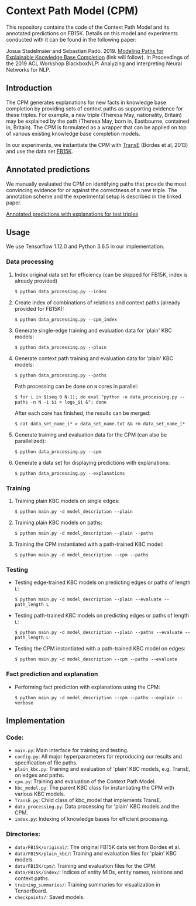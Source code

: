 # Context Path Model (CPM)

This repository contains the code of the Context Path Model
and its annotated predictions on FB15K.
Details on this model and experiments conducted with it
can be found in the following paper:

Josua Stadelmaier and Sebastian Padó. 2019. [Modeling Paths for Explainable Knowledge Base Completion](#) (link will follow). In Proceedings of the 2019 ACL Workshop BlackboxNLP: Analyzing and Interpreting Neural Networks for NLP.

## Introduction
The CPM generates explanations for new facts in knowledge base completion
by providing sets of context paths as supporting evidence for these triples.
For example, a new triple (Theresa May, nationality, Britain) may be explained
by the path (Theresa May, born in, Eastbourne, contained in, Britain).
The CPM is formulated as a wrapper that can be applied on top of various
existing knowledge base completion models.

In our experiments, we instantiate the CPM with
[TransE](https://www.utc.fr/~bordesan/dokuwiki/_media/en/transe_nips13.pdf)
(Bordes et al, 2013) and use the data set [FB15K](https://everest.hds.utc.fr/doku.php?id=en:transe).


## Annotated predictions
We manually evaluated the CPM on identifying paths that provide
the most convincing evidence for or against the correctness of a new triple.
The annotation scheme and the experimental setup is described in the linked paper.

[Annotated predictions with explanations for test triples](http://htmlpreview.github.io/?https://github.com/JosuaStadelmaier/CPM/blob/master/explanations/annotated_test_explanations.html)


## Usage
We use Tensorflow 1.12.0 and Python 3.6.5 in our implementation.

### Data processing
1. Index original data set for efficiency (can be skipped for FB15K, index is already provided)
    ```
    $ python data_processing.py --index
    ```
2. Create index of combinations of relations and context paths (already provided for FB15K):
    ```
    $ python data_processing.py --cpm_index
    ```
3. Generate single-edge training and evaluation data for 'plain' KBC models:
    ```
    $ python data_processing.py --plain
    ```
4. Generate context path training and evaluation data for 'plain' KBC models:
    ```
    $ python data_processing.py --paths
    ```
    Path processing can be done on `N` cores in parallel:
    ```
    $ for i in $(seq 0 N-1); do eval "python -u data_processing.py --paths -n N -i $i > logs_$i &"; done
    ```
    After each core has finished, the results can be merged:
    ```
    $ cat data_set_name_i* > data_set_name.txt && rm data_set_name_i*
    ```
5. Generate training and evaluation data for the CPM (can also be parallelized):
    ```
    $ python data_processing.py --cpm
    ```
6. Generate a data set for displaying predictions with explanations:
    ```
    $ python data_processing.py --explanations
    ```

### Training
1. Training plain KBC models on single edges:
    ```
    $ python main.py -d model_description --plain
    ```
2. Training plain KBC models on paths:
    ```
    $ python main.py -d model_description --plain --paths
    ```
3. Training the CPM instantiated with a path-trained KBC model:
    ```
    $ python main.py -d model_description --cpm --paths
    ```

### Testing
- Testing edge-trained KBC models on predicting edges or paths of length `L`:
    ```
    $ python main.py -d model_description --plain --evaluate --path_length L
    ```
- Testing path-trained KBC models on predicting edges or paths of length `L`:
    ```
    $ python main.py -d model_description --plain --paths --evaluate --path_length L
    ```
- Testing the CPM instantiated with a path-trained KBC model on edges:
    ```
    $ python main.py -d model_description --cpm --paths --evaluate
    ```

### Fact prediction and explanation
- Performing fact prediction with explanations using the CPM:
    ```
    $ python main.py -d model_description --cpm --paths --explain --verbose
    ```

## Implementation

### Code:
- `main.py`: Main interface for training and testing.
- `config.py`: All major hyperparameters for reproducing our results and specification of file paths.
- `plain_kbc.py`: Training and evaluation of 'plain' KBC models, e.g. TransE, on edges and paths.
- `cpm.py`: Training and evaluation of the Context Path Model.
- `kbc_model.py`: The parent KBC class for instantiating the CPM with various KBC models.
- `TransE.py`: Child class of kbc_model that implements TransE.
- `data_processing.py`: Data processing for 'plain' KBC models and the CPM.
- `index.py`: Indexing of knowledge bases for efficient processing.


### Directories:
- `data/FB15K/original/`: The original FB15K data set from Bordes et al.
- `data/FB15K/plain_kbc/`: Training and evaluation files for 'plain' KBC models.
- `data/FB15K/cpm/`: Training and evaluation files for the CPM.
- `data/FB15K/index/`: Indices of entity MIDs, entity names, relations and context paths.
- `training_summaries/`: Training summaries for visualization in TensorBoard.
- `checkpoints/`: Saved models.
